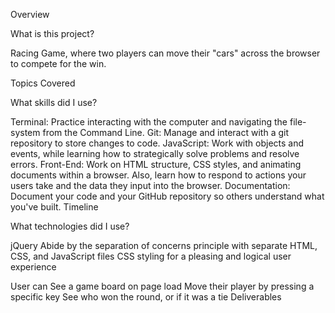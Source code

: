 Overview

What is this project?

Racing Game, where two players can move their "cars" across the browser to compete for the win.


Topics Covered

What skills did I use?

Terminal: Practice interacting with the computer and navigating the file-system from the Command Line.
Git: Manage and interact with a git repository to store changes to code.
JavaScript: Work with objects and events, while learning how to strategically solve problems and resolve errors.
Front-End: Work on HTML structure, CSS styles, and animating documents within a browser. Also, learn how to respond to actions your users take and the data they input into the browser.
Documentation: Document your code and your GitHub repository so others understand what you've built.
Timeline

What technologies did I use?

jQuery
Abide by the separation of concerns principle with separate HTML, CSS, and JavaScript files
CSS styling for a pleasing and logical user experience


User can See a game board on page load
Move their player by pressing a specific key
See who won the round, or if it was a tie
Deliverables

